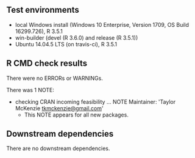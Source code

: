 ## Test environments
* local Windows install (Windows 10 Enterprise, Version 1709, OS Build 16299.726), R 3.5.1
* win-builder (devel (R 3.6.0) and release (R 3.5.1))
* Ubuntu 14.04.5 LTS (on travis-ci), R 3.5.1

## R CMD check results
There were no ERRORs or WARNINGs.

There was 1 NOTE:

* checking CRAN incoming feasibility ... NOTE
  Maintainer: 'Taylor McKenzie <tkmckenzie@gmail.com>'
    - This NOTE appears for all new packages.

## Downstream dependencies
There are no downstream dependencies.

